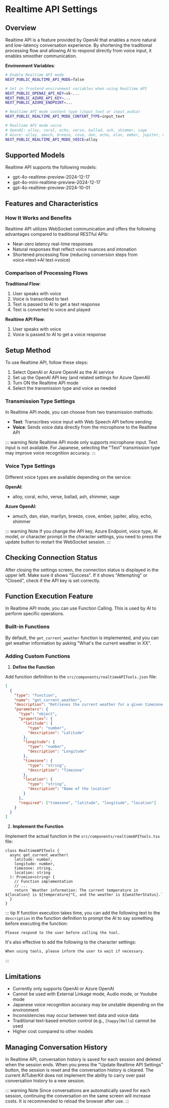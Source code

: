 # Realtime API Settings

## Overview

Realtime API is a feature provided by OpenAI that enables a more natural and low-latency conversation experience. By shortening the traditional processing flow and allowing AI to respond directly from voice input, it enables smoother communication.

**Environment Variables**:

```bash
# Enable Realtime API mode
NEXT_PUBLIC_REALTIME_API_MODE=false

# Set in frontend environment variables when using Realtime API
NEXT_PUBLIC_OPENAI_API_KEY=sk-...
NEXT_PUBLIC_AZURE_API_KEY=...
NEXT_PUBLIC_AZURE_ENDPOINT=...

# Realtime API mode content type (input_text or input_audio)
NEXT_PUBLIC_REALTIME_API_MODE_CONTENT_TYPE=input_text

# Realtime API mode voice
# OpenAI: alloy, coral, echo, verse, ballad, ash, shimmer, sage
# Azure: alloy, amuch, breeze, cove, dan, echo, elan, ember, jupiter, marilyn, shimmer
NEXT_PUBLIC_REALTIME_API_MODE_VOICE=alloy
```

## Supported Models

Realtime API supports the following models:

- gpt-4o-realtime-preview-2024-12-17
- gpt-4o-mini-realtime-preview-2024-12-17
- gpt-4o-realtime-preview-2024-10-01

## Features and Characteristics

### How It Works and Benefits

Realtime API utilizes WebSocket communication and offers the following advantages compared to traditional RESTful APIs:

- Near-zero latency real-time responses
- Natural responses that reflect voice nuances and intonation
- Shortened processing flow (reducing conversion steps from voice→text→AI text→voice)

### Comparison of Processing Flows

**Traditional Flow**:

1. User speaks with voice
2. Voice is transcribed to text
3. Text is passed to AI to get a text response
4. Text is converted to voice and played

**Realtime API Flow**:

1. User speaks with voice
2. Voice is passed to AI to get a voice response

## Setup Method

To use Realtime API, follow these steps:

1. Select OpenAI or Azure OpenAI as the AI service
2. Set up the OpenAI API key (and related settings for Azure OpenAI)
3. Turn ON the Realtime API mode
4. Select the transmission type and voice as needed

### Transmission Type Settings

In Realtime API mode, you can choose from two transmission methods:

- **Text**: Transcribes voice input with Web Speech API before sending
- **Voice**: Sends voice data directly from the microphone to the Realtime API

::: warning Note
Realtime API mode only supports microphone input. Text input is not available.
For Japanese, selecting the "Text" transmission type may improve voice recognition accuracy.
:::

### Voice Type Settings

Different voice types are available depending on the service:

**OpenAI**:

- alloy, coral, echo, verse, ballad, ash, shimmer, sage

**Azure OpenAI**:

- amuch, dan, elan, marilyn, breeze, cove, ember, jupiter, alloy, echo, shimmer

::: warning Note
If you change the API key, Azure Endpoint, voice type, AI model, or character prompt in the character settings, you need to press the update button to restart the WebSocket session.
:::

## Checking Connection Status

After closing the settings screen, the connection status is displayed in the upper left. Make sure it shows "Success". If it shows "Attempting" or "Closed", check if the API key is set correctly.

## Function Execution Feature

In Realtime API mode, you can use Function Calling. This is used by AI to perform specific operations.

### Built-in Functions

By default, the `get_current_weather` function is implemented, and you can get weather information by asking "What's the current weather in XX".

### Adding Custom Functions

1. **Define the Function**

Add function definition to the `src/components/realtimeAPITools.json` file:

```json
[
  {
    "type": "function",
    "name": "get_current_weather",
    "description": "Retrieves the current weather for a given timezone, latitude, longitude coordinate pair. Specify a label for the location.",
    "parameters": {
      "type": "object",
      "properties": {
        "latitude": {
          "type": "number",
          "description": "Latitude"
        },
        "longitude": {
          "type": "number",
          "description": "Longitude"
        },
        "timezone": {
          "type": "string",
          "description": "Timezone"
        },
        "location": {
          "type": "string",
          "description": "Name of the location"
        }
      },
      "required": ["timezone", "latitude", "longitude", "location"]
    }
  }
]
```

2. **Implement the Function**

Implement the actual function in the `src/components/realtimeAPITools.tsx` file:

```tsx
class RealtimeAPITools {
  async get_current_weather(
    latitude: number,
    longitude: number,
    timezone: string,
    location: string
  ): Promise<string> {
    // Function implementation
    // ...
    return `Weather information: The current temperature in ${location} is ${temperature}°C, and the weather is ${weatherStatus}.`
  }
}
```

::: tip
If function execution takes time, you can add the following text to the `description` in the function definition to prompt the AI to say something before executing the function:

```
Please respond to the user before calling the tool.
```

It's also effective to add the following to the character settings:

```
When using tools, please inform the user to wait if necessary.
```

:::

## Limitations

- Currently only supports OpenAI or Azure OpenAI
- Cannot be used with External Linkage mode, Audio mode, or Youtube mode
- Japanese voice recognition accuracy may be unstable depending on the environment
- Inconsistencies may occur between text data and voice data
- Traditional text-based emotion control (e.g., `[happy]Hello`) cannot be used
- Higher cost compared to other models

## Managing Conversation History

In Realtime API, conversation history is saved for each session and deleted when the session ends. When you press the "Update Realtime API Settings" button, the session is reset and the conversation history is cleared. The current AITuberKit does not implement the ability to carry over past conversation history to a new session.

::: warning Note
Since conversations are automatically saved for each session, continuing the conversation on the same screen will increase costs. It is recommended to reload the browser after use.
:::

